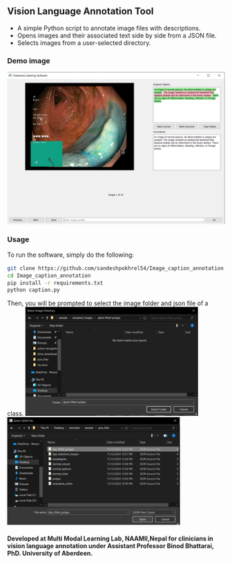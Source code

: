 ## Vision Language Annotation Tool
- A simple Python script to annotate image files with descriptions.
- Opens images and their associated text side by side from a JSON file.
- Selects images from a user-selected directory.

### Demo image
<img src="https://github.com/sandeshpokhrel54/Image_caption_annotation/blob/main/demo1.jpeg" width="600" alt="Medical image annotation">

### Usage
To run the software, simply do the following:
```bash
git clone https://github.com/sandeshpokhrel54/Image_caption_annotation
cd Image_caption_annotation
pip install -r requirements.txt
python caption.py
```
Then, you will be prompted to select the image folder and json file of a class.
<img src="https://github.com/sandeshpokhrel54/Image_caption_annotation/blob/main/select_image_class.png" width="400" alt="Select Image Folder">
<img src="https://github.com/sandeshpokhrel54/Image_caption_annotation/blob/main/select_json.png" width="400" alt="Select Json File">


#### Developed at Multi Modal Learning Lab, NAAMII,Nepal for clinicians in vision language annotation under Assistant Professor Binod Bhattarai, PhD. University of Aberdeen.
